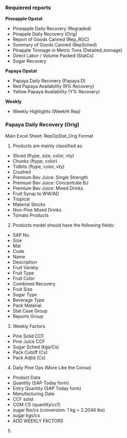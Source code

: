 
### Requiered reports
**Pineapple Opstat**
  - Pineapple Daily Recovery (Regraded)
  - Pinapple Daily Recovery (Orig)
  - Report of Goods Canned (Rep_RGC)
  - Summary of Goods Canned (RepSched)
  - Pinapple Tonnage in Metric Tons (Detailed_tonnage)
  - Direct Labor / Volume Packed (StatCs)
  - Sugar Recovery
  
**Papaya Opstat**
  - Papaya Daily Recovery (Papaya D)
  - Red Papaya Availability (R% Recovery)
  - Yellow Papaya Availability (Y% Recovery)  
 
**Weekly**
  - Weekly Highlights (WeekHi Rep)

### Papaya Daily Recovery (Orig)
Main Excel Sheet: RepOpStat_Orig Format
1. Products are mainly classified as:  
  - Sliced (ftype, size, color, vty)
  - Chunks (ftype, color)
  - Tidbits (ftype, color, vty)
  - Crushed
  - Premium Bev Juice: Single Strength
  - Premium Bev Juice: Concentrate BJ
  - Premium Bev Juice: Mixed Drinks
  - Fruit Syrup to WW/AD
  - Tropical
  - Material Stocks
  - Non-Pine Mixed Drinks
  - Tomato Products

2. Products model should have the following fields:  
  - SAP No.
  - Size
  - Mat
  - Code
  - Name
  - Description
  - Fruit Variety
  - Fruit Type
  - Fruit Color
  - Combined Recovery
  - Fruit Size
  - Sugar Type
  - Beverage Type
  - Pack Material
  - Stat Case Group
  - Reports Group

3. Weekly Factors  
  - Pine Solid CCF
  - Pine Juice CCF
  - Sugar Sched (kgs/Cs)
  - Pack Cutoff (Cs)
  - Pack Adjtd (Cs)

4. Daily Pine Ops (More Like the Conso)  
  - Product Data
  - Quantity (SAP Today form)
  - Entry Quantity (SAP Today form)
  - Manufacturing Date
  - CCF solid
  - COM CS (quantity/ccf)
  - sugar lbs/cs (conversion: 1 kg = 2.2046 lbs)
  - sugar kgs/cs
  - ADD WEEKLY FACTORS
  
5. 
  
  
  
